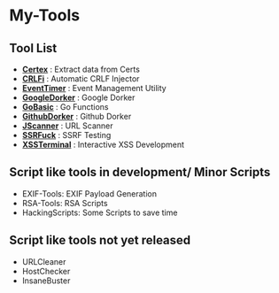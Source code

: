# My-Tools
## Tool List
* **[Certex](https://github.com/machinexa2/Certex)** : Extract data from Certs
* **[CRLFi](https://github.com/machinexa2/CRLFi)** : Automatic CRLF Injector
* **[EventTimer](https://github.com/machinexa2/EventTimer)** : Event Management Utility
* **[GoogleDorker](https://github.com/machinexa2/GoogleDorker)** : Google Dorker
* **[GoBasic](https://github.com/machinexa2/GoBasic)** : Go Functions
* **[GithubDorker](https://github.com/machinexa2/GithubDorker)** : Github Dorker
* **[JScanner](https://github.com/machinexa2/JScanner)** : URL Scanner
* **[SSRFuck](https://github.com/machinexa2/SSRFuck)** : SSRF Testing
* **[XSSTerminal](https://github.com/machinexa2/XSSTerminal)** : Interactive XSS Development

## Script like tools in development/ Minor Scripts
* EXIF-Tools: EXIF Payload Generation  
* RSA-Tools: RSA Scripts  
* HackingScripts: Some Scripts to save time
 
## Script like tools not yet released
* URLCleaner
* HostChecker
* InsaneBuster
